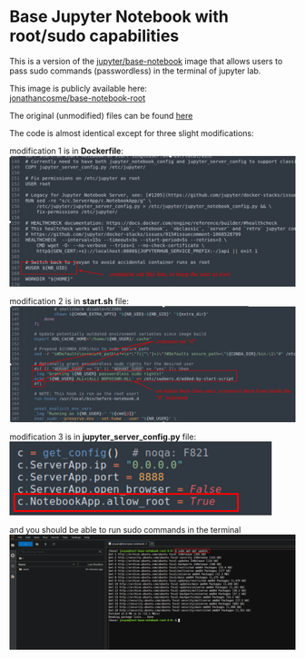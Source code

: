 # Base Jupyter Notebook with root/sudo capabilities

This is a version of the [jupyter/base-notebook](https://hub.docker.com/r/jupyter/base-notebook/) image that allows users to pass sudo commands (passwordless) in the terminal of jupyter lab.

This image is publicly available here:  
[jonathancosme/base-notebook-root](https://hub.docker.com/repository/docker/jonathancosme/base-notebook-root)  

The original (unmodified) files can be found [here](https://github.com/jupyter/docker-stacks/tree/main/base-notebook)

The code is almost identical except for three slight modifications:

modification 1 is in **Dockerfile**:  
![](images/image_1.png)  
  
modification 2 is in **start.sh** file:
![](images/image_2.png)  
  
modification 3 is in **jupyter_server_config.py** file:
![](images/image_4.png)  
  
and you should be able to run sudo commands in the terminal  
![](images/image_3.png)  
  
